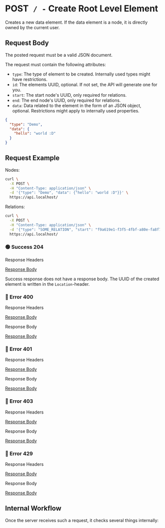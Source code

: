 # <span class="method-post">POST</span>` / -` Create Root Level Element

<!-- panels:start -->
<!-- div:left-panel -->

Creates a new data element. If the data element is a node, it is directly owned by the current user.

## Request Body

The posted request must be a valid JSON document.

The request must contain the following attributes:

- `type`: The type of element to be created. Internally used types might have restrictions.
- `id`: The elements UUID, optional. If not set, the API will generate one for you.
- `start`: The start node's UUID, only required for relations.
- `end`: The end node's UUID, only required for relations.
- `data`: Data related to the element in the form of an JSON object, optional. Restrictions might apply to internally
  used properties.

```json
{
  "type": "Demo",
  "data": {
    "hello": "world :D"
  }
}
```

## Request Example

Nodes:

```bash
curl \
  -X POST \
  -H "Content-Type: application/json" \
  -d '{"type": "Demo", "data": {"hello": "world :D"}}' \
  https://api.localhost/
```

Relations:

```bash
curl \
  -X POST \
  -H "Content-Type: application/json" \
  -d '{"type": "SOME_RELATION", "start": "f9a619e1-f3f5-4fbf-a80e-fa8f7dd88103", "end": "ecfe46ff-d3c7-4ca7-9b41-9be5476d36e0"}' \
  https://api.localhost/
```

<!-- tabs:start -->

### **🟢 Success 204**

<div class="code-title auto-refresh">Response Headers</div>

[Response Body](./post-index/204-response-header.txt ':include :type=code')

Success response does not have a response body. The UUID of the created element is written in the `Location`-header.

### **🔴 Error 400**

<div class="code-title auto-refresh">Response Headers</div>

[Response Body](./post-index/400-response-header.txt ':include :type=code')

<div class="code-title auto-refresh">Response Body</div>

[Response Body](./post-index/400-response-body.json ':include :type=code problem+json')

### **🔴 Error 401**

<div class="code-title auto-refresh">Response Headers</div>

[Response Body](./post-index/401-response-header.txt ':include :type=code')

<div class="code-title auto-refresh">Response Body</div>

[Response Body](./post-index/401-response-body.json ':include :type=code problem+json')

### **🔴 Error 403**

<div class="code-title auto-refresh">Response Headers</div>

[Response Body](./post-index/403-response-header.txt ':include :type=code')

<div class="code-title auto-refresh">Response Body</div>

[Response Body](./post-index/403-response-body.json ':include :type=code problem+json')

### **🔴 Error 429**

<div class="code-title">Response Headers</div>

[Response Body](./post-index/429-response-header.txt ':include :type=code')

<div class="code-title">Response Body</div>

[Response Body](./post-index/429-response-body.json ':include :type=code problem+json')

<!-- tabs:end -->

<!-- div:right-panel -->

## Internal Workflow

Once the server receives such a request, it checks several things internally:

<div id="graph-container-1" class="graph-container" style="height:2200px"></div>

<!-- panels:end -->

<script>
G6.registerEdge('polyline-edge', {
  draw(cfg, group) {
    const { startPoint, endPoint } = cfg;
    const hgap = Math.abs(endPoint.x - startPoint.x);

    const path = [
      ['M', startPoint.x, startPoint.y],
      [
        'C',
        startPoint.x + hgap / 4,
        startPoint.y,
        endPoint.x - hgap / 2,
        endPoint.y,
        endPoint.x,
        endPoint.y,
      ],
    ];
    const shape = group.addShape('path', {
      attrs: {
        stroke: '#AAB7C4',
        path,
      },
      name: 'path-shape',
    });
    const midPoint = {
      x: (startPoint.x + endPoint.x) / 2,
      y: (startPoint.y + endPoint.y) / 2,
    };
    const label = group.addShape('text', {
      attrs: {
        text: cfg.label + '###########',
        x: midPoint.x,
        y: midPoint.y,
        textAlign: 'center',
        textBaseline: 'middle',
        fill: '#000',
        fontSize: 14,
      },
      name: 'label-shape',
    });
    return shape;
  },
});
renderWorkflow(document.getElementById('graph-container-1'), {
  nodes: [
    { id: 'init', ...workflowStart, label: 'server receives POST-request' },
    { id: 'checkToken', ...workflowDecision, label: 'does request contain token?' },
    { id: 'noTokenAction', ...workflowStep, label: "use default anonymous\nuser for auth" },
    { id: 'checkTokenValidity', ...workflowDecision, label: 'is token valid?' },
    { id: 'checkRateLimit', ...workflowDecision, label: "does request exceed\nrate limit?" },
    { id: 'checkId', ...workflowDecision, label: "is id provided?" },
    { id: 'generateId', ...workflowStep, label: "generate new id" },
    { id: 'useProvidedId', ...workflowStep, label: "use provided id" },
    { id: 'checkType', ...workflowDecision, label: "is type provided?" },
    { id: 'checkStart', ...workflowDecision, label: "is start provided?" },
    { id: 'checkEnd', ...workflowDecision, label: "is end provided?" },
    { id: 'checkStartExistence', ...workflowDecision, label: "does start element exist?" },
    { id: 'checkStartAccess', ...workflowDecision, label: "has user CREATE access\nto start element?" },
    { id: 'checkStartNode', ...workflowDecision, label: "is start element node?" },
    { id: 'error404-1', ...workflowEndError, label: "return 404" },
    { id: 'error400-1', ...workflowEndError, label: "return 400" },
    { id: 'checkEndExistence', ...workflowDecision, label: "does end element exist?" },
    { id: 'checkEndAccess', ...workflowDecision, label: "has user READ access\nto end element?" },
    { id: 'checkEndNode', ...workflowDecision, label: "is end element node?" },
    { id: 'error404-2', ...workflowEndError, label: "return 404" },
    { id: 'error400-2', ...workflowEndError, label: "return 400" },
    { id: 'checkStartAndEndProperties', ...workflowDecision, label: "are both start and end\neither given or missing?" },
    { id: 'checkIdExistence', ...workflowDecision, label: "is element id free?" },
    { id: 'isNode', ...workflowDecision, label: "is element node?" },
    { id: 'createOwns', ...workflowStep, label: "add relation:\n(user)-[:OWNS]->(element)" },
    { id: 'createCreated', ...workflowStep, label: "add relation:\n(user)-[:CREATED]->(element)" },
    { id: 'createAndFlush', ...workflowStep, label: 'create and flush data' },
    { id: 'error400', ...workflowEndError, label: "return 400" },
    { id: 'error401', ...workflowEndError, label: "return 401" },
    { id: 'error404-2', ...workflowEndError, label: "return 404" },
    { id: 'error429', ...workflowEndError, label: 'return 429' },
    { id: 'success204', ...workflowEndSuccess , label: "return 204"},
  ],
  edges: [
    { source: 'init', target: 'checkToken', label: '' },
    { source: 'checkToken', target: 'noTokenAction', label: 'no' },
    { source: 'checkToken', target: 'checkTokenValidity', label: 'yes' },
    { source: 'checkTokenValidity', target: 'checkRateLimit', label: 'yes' },
    { source: 'checkTokenValidity', target: 'error401', label: 'no' },
    { source: 'checkRateLimit', target: 'checkId', label: 'no' },
    { source: 'checkRateLimit', target: 'error429', label: 'yes' },
    { source: 'checkId', target: 'generateId', label: 'no' },
    { source: 'checkId', target: 'useProvidedId', label: 'yes' },
    { source: 'generateId', target: 'checkType' },
    { source: 'useProvidedId', target: 'checkType' },
    { source: 'checkType', target: 'checkStart', label: 'yes' },
    { source: 'checkType', target: 'error400', label: 'no' },
    { source: 'checkStart', target: 'checkEnd', label: 'no' },
    { source: 'checkStart', target: 'checkStartExistence', label: 'yes' },
    { source: 'checkStartExistence', target: 'checkStartAccess', label: 'yes' },
    { source: 'checkStartAccess', target: 'checkStartNode', label: 'yes' },
    { source: 'checkStartNode', target: 'checkEnd', label: 'yes' },
    { source: 'checkStartExistence', target: 'error404-1', label: 'no' },
    { source: 'checkStartAccess', target: 'error404-1', label: 'no' },
    { source: 'checkStartNode', target: 'error400-1', label: 'no' },
    { source: 'checkEnd', target: 'checkStartAndEndProperties', label: 'no' },
    { source: 'checkEnd', target: 'checkEndExistence', label: 'yes' },
    { source: 'checkEndExistence', target: 'checkEndAccess', label: 'yes' },
    { source: 'checkEndAccess', target: 'checkEndNode', label: 'yes' },
    { source: 'checkEndExistence', target: 'error404-2', label: 'no' },
    { source: 'checkEndAccess', target: 'error404-2', label: 'no' },
    { source: 'checkEndNode', target: 'error400-2', label: 'no' },
    { source: 'checkEndNode', target: 'checkStartAndEndProperties', label: 'yes' },
    { source: 'checkStartAndEndProperties', target: 'checkIdExistence', label: 'yes' },
    { source: 'checkStartAndEndProperties', target: 'error400-2', label: 'no' },
    { source: 'checkIdExistence', target: 'isNode', label: 'yes' },
    { source: 'checkIdExistence', target: 'error400-2', label: 'no' },
    { source: 'isNode', target: 'createAndFlush', label: 'no' },
    { source: 'isNode', target: 'createOwns', label: 'yes' },
    { source: 'createOwns', target: 'createCreated' },
    { source: 'createCreated', target: 'createAndFlush' },
    { source: 'createAndFlush', target: 'success204' },
    { source: 'noTokenAction', target: 'checkRateLimit', label: '', type2: 'polyline-edge' }
  ],
}, 'TB');
</script>
